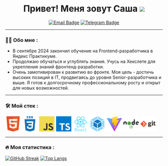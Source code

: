 <h1 align="center">Привет! Меня зовут Саша <img src="https://media.giphy.com/media/hvRJCLFzcasrR4ia7z/giphy.gif" width="30px" /></h1>

<div align="center">
  
[![Email Badge](https://img.shields.io/badge/Email-red?style=for-the-badge&logo=gmail&logoColor=white)](mailto:alexsavone@yandex.ru)
[![Telegram Badge](https://img.shields.io/badge/Telegram-blue?style=for-the-badge&logo=telegram&logoColor=white)](https://t.me/alex_sav_one)

</div>

---

### :man_technologist: Обо мне :

- В сентябре 2024 закончил обучение на Frontend-разработчика в Яндекс Практикуме.
- Продолжаю обучаться и углублять знания. Учусь на Хекслете для укрепления знаний фронтенд-разработки.
- Очень замотивирован к развитию во фронте. Моя цель - достичь высоких позиций в IT, продвигаясь до уровня Senior-разработчика и выше. Я готов к долгосрочному профессиональному росту и открыт для новых возможностей.

---

### :hammer_and_wrench: Мой стек :

<div>
  <img src="https://github.com/devicons/devicon/blob/master/icons/html5/html5-original.svg" title="HTML5" alt="HTML" width="50" height="50" />
  <img src="https://github.com/devicons/devicon/blob/master/icons/css3/css3-plain-wordmark.svg" title="CSS3" alt="CSS" width="50" height="50" />
  <img src="https://github.com/devicons/devicon/blob/master/icons/javascript/javascript-original.svg" title="JavaScript" alt="JavaScript" width="50" height="50" />
  <img src="https://github.com/devicons/devicon/blob/master/icons/typescript/typescript-original.svg" title="TypeScript" alt="TypeScript" width="50" height="50" />
  <img src="https://github.com/devicons/devicon/blob/master/icons/react/react-original-wordmark.svg" title="React" alt="React" width="50" height="50" />
  <img src="https://github.com/devicons/devicon/blob/master/icons/webpack/webpack-original.svg" title="Webpack" alt="Webpack" width="50" height="50" />
  <img src="https://github.com/devicons/devicon/blob/master/icons/vitejs/vitejs-original.svg" title="Vitejs" alt="Vitejs" width="50" height="50" />
  <img src="https://github.com/devicons/devicon/blob/master/icons/nodejs/nodejs-original-wordmark.svg" title="NodeJS" alt="NodeJS" width="50" height="50" />
  <img src="https://github.com/devicons/devicon/blob/master/icons/git/git-original-wordmark.svg" title="Git" alt="Git" width="50" height="50" />
</div>

---

### :fire: Моя статистика :

[![GitHub Streak](https://github-readme-streak-stats.herokuapp.com?user=AlexSavOne&theme=buefy&hide_border=true&locale=ru&card_width=520&card_height=160)](https://git.io/streak-stats)
[![Top Langs](https://github-readme-stats.vercel.app/api/top-langs/?username=AlexSavOne&layout=compact)](https://github.com/anuraghazra/github-readme-stats)
